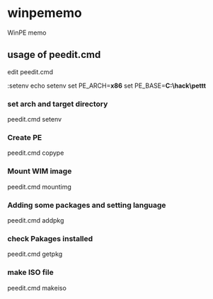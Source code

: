 # winpememo
WinPE memo

## usage of peedit.cmd

edit peedit.cmd 

:setenv
echo setenv
set PE_ARCH=__x86__
set PE_BASE=__C:\hack\pettt__

### set arch and target directory

peedit.cmd  setenv

### Create PE 

peedit.cmd  copype

### Mount WIM image

peedit.cmd  mountimg

### Adding some packages and setting language 

peedit.cmd  addpkg

### check Pakages installed

peedit.cmd  getpkg

### make ISO file
peedit.cmd  makeiso


